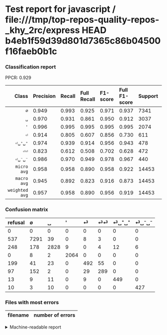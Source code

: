 # Test report for javascript / file:///tmp/top-repos-quality-repos-_khy_2rc/express HEAD b4eb1f59d39d801d7365c86b04500f16faeb0b1c

### Classification report

PPCR: 0.929

| Class | Precision | Recall | Full Recall | F1-score | Full F1-score | Support | Full Support | PPCR |
|------:|:----------|:-------|:------------|:---------|:---------|:--------|:-------------|:-----|
| `∅` | 0.949| 0.993| 0.925| 0.971| 0.937| 7341| 7878| 0.932 |
| `␣` | 0.970| 0.931| 0.861| 0.950| 0.912| 3037| 3285| 0.925 |
| `'` | 0.996| 0.995| 0.995| 0.995| 0.995| 2074| 2074| 1.000 |
| `⏎` | 0.914| 0.805| 0.607| 0.856| 0.730| 611| 810| 0.754 |
| `⏎␣⁺␣⁺` | 0.974| 0.939| 0.914| 0.956| 0.943| 478| 491| 0.974 |
| `⏎⏎` | 0.823| 0.612| 0.508| 0.702| 0.628| 472| 569| 0.830 |
| `⏎␣⁻␣⁻` | 0.986| 0.970| 0.949| 0.978| 0.967| 440| 450| 0.978 |
| `micro avg` | 0.958| 0.958| 0.890| 0.958| 0.922| 14453| 15557| 0.929 |
| `macro avg` | 0.945| 0.892| 0.823| 0.916| 0.873| 14453| 15557| 0.929 |
| `weighted avg` | 0.957| 0.958| 0.890| 0.956| 0.919| 14453| 15557| 0.929 |

### Confusion matrix

|refusal|  ∅| ␣| '| ⏎| ⏎⏎| ⏎␣⁺␣⁺| ⏎␣⁻␣⁻| 
|:---|:---|:---|:---|:---|:---|:---|:---|
|0 |0 |0 |0 |0 |0 |0 |0 |
|537 |7291 |39 |0 |8 |3 |0 |0 |
|248 |178 |2828 |9 |0 |4 |12 |6 |
|0 |8 |2 |2064 |0 |0 |0 |0 |
|199 |41 |23 |0 |492 |55 |0 |0 |
|97 |152 |2 |0 |29 |289 |0 |0 |
|13 |9 |11 |0 |9 |0 |449 |0 |
|10 |3 |10 |0 |0 |0 |0 |427 |

### Files with most errors

| filename | number of errors|
|:----:|:-----|

<details>
    <summary>Machine-readable report</summary>
```json
{
  "cl_report": {"\u0027": {"f1-score": 0.9954183747287194, "precision": 0.9956584659913169, "recall": 0.9951783992285439, "support": 2074}, "macro avg": {"f1-score": 0.9156585989827993, "precision": 0.9446982027508062, "recall": 0.8924085666440117, "support": 14453}, "micro avg": {"f1-score": 0.9575866602089531, "precision": 0.9575866602089531, "recall": 0.9575866602089531, "support": 14453}, "weighted avg": {"f1-score": 0.9560831645065708, "precision": 0.9565873113187495, "recall": 0.9575866602089531, "support": 14453}, "\u2205": {"f1-score": 0.9706450109831591, "precision": 0.9491017964071856, "recall": 0.9931889388366707, "support": 7341}, "\u23ce": {"f1-score": 0.856396866840731, "precision": 0.9144981412639405, "recall": 0.8052373158756138, "support": 611}, "\u23ce\u23ce": {"f1-score": 0.7023086269744836, "precision": 0.8233618233618234, "recall": 0.6122881355932204, "support": 472}, "\u23ce\u2423\u207a\u2423\u207a": {"f1-score": 0.9563365282215123, "precision": 0.9739696312364425, "recall": 0.9393305439330544, "support": 478}, "\u23ce\u2423\u207b\u2423\u207b": {"f1-score": 0.9782359679266897, "precision": 0.9861431870669746, "recall": 0.9704545454545455, "support": 440}, "\u2423": {"f1-score": 0.9502688172043011, "precision": 0.9701543739279588, "recall": 0.931182087586434, "support": 3037}},
  "cl_report_full": {"\u0027": {"f1-score": 0.9954183747287194, "precision": 0.9956584659913169, "recall": 0.9951783992285439, "support": 2074}, "macro avg": {"f1-score": 0.8733555562286369, "precision": 0.9446982027508062, "recall": 0.8228878707973962, "support": 15557}, "micro avg": {"f1-score": 0.9223592135954681, "precision": 0.9575866602089531, "recall": 0.8896316770585588, "support": 15557}, "weighted avg": {"f1-score": 0.9186367685228695, "precision": 0.9552096563572057, "recall": 0.8896316770585588, "support": 15557}, "\u2205": {"f1-score": 0.937146529562982, "precision": 0.9491017964071856, "recall": 0.9254887027164255, "support": 7878}, "\u23ce": {"f1-score": 0.7299703264094957, "precision": 0.9144981412639405, "recall": 0.6074074074074074, "support": 810}, "\u23ce\u23ce": {"f1-score": 0.6282608695652174, "precision": 0.8233618233618234, "recall": 0.507908611599297, "support": 569}, "\u23ce\u2423\u207a\u2423\u207a": {"f1-score": 0.9432773109243697, "precision": 0.9739696312364425, "recall": 0.9144602851323829, "support": 491}, "\u23ce\u2423\u207b\u2423\u207b": {"f1-score": 0.9671574178935447, "precision": 0.9861431870669746, "recall": 0.9488888888888889, "support": 450}, "\u2423": {"f1-score": 0.9122580645161291, "precision": 0.9701543739279588, "recall": 0.860882800608828, "support": 3285}},
  "ppcr": 0.9290351610207623
}
```
</details>
